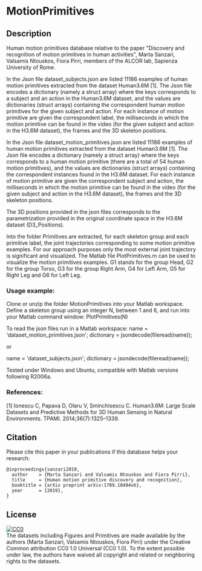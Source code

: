 # MotionPrimitives

## Description
Human motion primitives database relative to the paper "Discovery and recognition of motion primitives in human activities", Marta Sanzari, Valsamis Ntouskos, Fiora Pirri, members of the ALCOR lab, Sapienza University of Rome.


In the Json file dataset_subjects.json are listed 11186 examples of human motion primitives extracted from the dataset Human3.6M [1].
The Json file encodes a dictionary (namely a struct array) where the keys corresponds to a subject and an action in the Human3.6M dataset, 
and the values are dictionaries (struct arrays) containing the correspondent human motion primitives for the given subject and action.
For each instance of motion primitive are given the correspondent label, the milliseconds in which the motion primitive can be found in the video (for the given subject and action in the H3.6M dataset), the frames and the 3D skeleton positions.

In the Json file dataset_motion_primitives.json are listed 11186 examples of human motion primitives extracted from the dataset Human3.6M [1].
The Json file encodes a dictionary (namely a struct array) where the keys corresponds to a human motion primitive (there are a total of 54 human motion primitives), 
and the values are dictionaries (struct arrays) containing the correspondent instances found in the H3.6M dataset.
For each instance of motion primitive are given the correspondent subject and action, the milliseconds in which the motion primitive can be found in the video (for the given subject and action in the H3.6M dataset), the frames and the 3D skeleton positions.

The 3D positions provided in the json files corresponds to the parametrization provided in the original coordinate space in the H3.6M dataset (D3_Positions).

Into the folder Primitives are extracted, for each skeleton group and each primitive label, the joint trajectories corresponding to some motion primitive examples.
For our approach purposes only the most external joint trajectory is significant and visualized. 
The Matlab file PlotPrimitives.m can be used to visualize the motion primitives examples.
G1 stands for the group Head, G2 for the group Torso, G3 for the group Right Arm, G4 for Left Arm, G5 for Right Leg and G6 for Left Leg.

### Usage example:
Clone or unzip the folder MotionPrimitives into your Matlab workspace.
Define a skeleton group using an integer N, between 1 and 6, and run into your Matlab command window:
PlotPrimitives(N)

To read the json files run in a Matlab workspace:
name = 'dataset_motion_primitives.json';
dictionary = jsondecode(fileread(name));

or

name = 'dataset_subjects.json';
dictionary = jsondecode(fileread(name));

Tested under Windows and Ubuntu, compatible with Matlab versions following R2006a.

### References:
[1] Ionescu C, Papava D, Olaru V, Sminchisescu C. Human3.6M: Large Scale Datasets and
Predictive Methods for 3D Human Sensing in Natural Environments. TPAMI.
2014;36(7):1325–1339.

## Citation
Please cite this paper in your publications if this database  helps your research:

    @inproceedings{sanzari2019,
      author    = {Marta Sanzari and Valsamis Ntouskos and Fiora Pirri},
      title     = {Human motion primitive discovery and recognition},
      booktitle = {arXiv preprint arXiv:1709.10494v6},
      year      = {2019},
    }

## License
<p xmlns:dct="http://purl.org/dc/terms/">
   <a rel="license"
      href="http://creativecommons.org/publicdomain/zero/1.0/">
     <img src="http://i.creativecommons.org/p/zero/1.0/88x31.png" 
style="border-style: none;" alt="CC0" />
   </a>
   <br />
   The datasets including Figures and Primitives are made available by the authors (Marta Sanzari, Valsamis Ntouskos, Fiora Pirri) under the Creative Common attribution CC0 1.0 Universal (CC0 1.0). 
    To the extent possible under law, the authors have waived all copyright and related or neighboring rights to the datasets.
